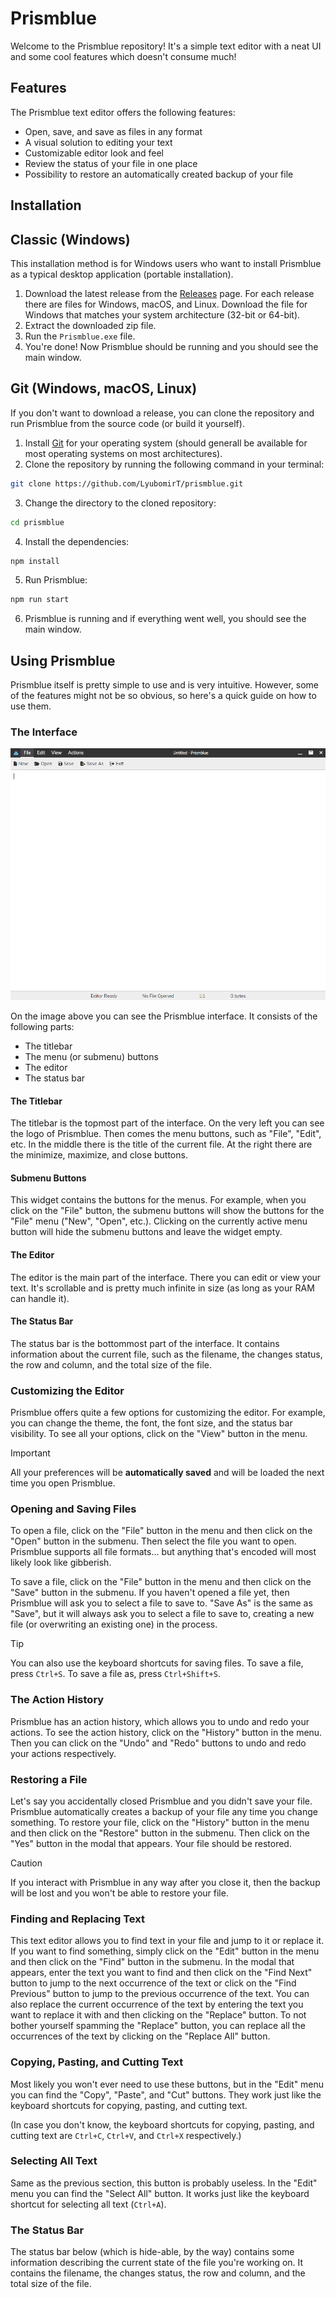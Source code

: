 <!--
// Modules to communicate with main process
const { ipcRenderer } = require('electron')
const fs = require('fs')

// Get the DOM elements
const fileButton = document.getElementById('file-button')
const editButton = document.getElementById('edit-button')
const viewButton = document.getElementById('view-button')
const filePanel = document.getElementById('file-panel')
const editPanel = document.getElementById('edit-panel')
const viewPanel = document.getElementById('view-panel')
const openButton = document.getElementById('open-button')
const saveButton = document.getElementById('save-button')
const saveAsButton = document.getElementById('save-as-button')
const exitButton = document.getElementById('exit-button')
const copyButton = document.getElementById('copy-button')
const pasteButton = document.getElementById('paste-button')
const cutButton = document.getElementById('cut-button')
const selectAllButton = document.getElementById('select-all-button')
const findButton = document.getElementById('find-button')
const toggleThemeButton = document.getElementById('toggle-theme-button')
const fontSettingsButton = document.getElementById('font-settings-button')
const toggleStatusBarButton = document.getElementById('toggle-status-bar-button')
const editorTextarea = document.getElementById('editor-textarea')
const statusBar = document.getElementById('status-bar')
const changes = document.getElementById('changes')
const filename = document.getElementById('filename')
const rowCol = document.getElementById('row-col')
const totalSize = document.getElementById('total-size')
const findModal = document.getElementById('find-modal')
const findInput = document.getElementById('find-input')
const findNextButton = document.getElementById('find-next-button')
const findPrevButton = document.getElementById('find-prev-button')
const replaceButton = document.getElementById('replace-button')
const replaceAllButton = document.getElementById('replace-all-button')
const replaceInput = document.getElementById('replace-input')
const fontModal = document.getElementById('font-modal')
const fontSelect = document.getElementById('font-select')
const fontSizeInput = document.getElementById('font-size-input')
const applyFontButton = document.getElementById('apply-font-button')
const newButton = document.getElementById('new-button')
const historyButton = document.getElementById('history-button')
const historyPanel = document.getElementById('history-panel')
const undoButton = document.getElementById('undo-button')
const redoButton = document.getElementById('redo-button')
const restoreButton = document.getElementById('restore-button')
const restoreModal = document.getElementById('restore-modal')
const restoreAlreadyThere = document.getElementById('restore-already-there')
const failedRestore = document.getElementById('failed-restore')
const close_Button = document.getElementById('close_-button')
const minimizeButton = document.getElementById('mini-button')
const maximizeButton = document.getElementById('maxi-button')
const title = document.getElementById('title')

let maximized = false

close_Button.addEventListener('click', () => {
  ipcRenderer.send('message', 'exit')
})

minimizeButton.addEventListener('click', () => {
  ipcRenderer.send('message', 'minimize')
})

maximizeButton.addEventListener('click', () => {
  if (maximized) {
    ipcRenderer.send('message', 'unmaximize')
    maximized = false
  } else {
    ipcRenderer.send('message', 'maximize')
    maximized = true
  }
})

// Initialize the action history and redo stack
let lastSession = {}

let preferences = {
  theme: 'light',
  font: 'Courier New',
  fontSize: 16,
  statusBar: true
}

function savePreferences() {
  fs.writeFileSync('preferences.json', JSON.stringify(preferences))
}

// Variables to store the current state
let currentFilePath = null // The path of the current file
let currentFileContent = '' // The content of the current file
let currentTheme = 'light' // The current theme
let currentFont = 'Courier New' // The current font
let currentFontSize = 16 // The current font size
let currentStatusBar = true // The current status bar visibility
let currentSearchIndex = -1 // The current index of the search result
let currentSearchResults = [] // The current array of the search results

function loadPreferences() {
  try {
    preferences = JSON.parse(fs.readFileSync('preferences.json', 'utf8'))
    if (preferences.theme === 'dark') {
      toggleTheme()
    }
    currentFont = preferences.font
    currentFontSize = preferences.fontSize
    fontSelect.value = currentFont
    fontSizeInput.value = currentFontSize
    applyFont()
    if (!preferences.statusBar) {
      toggleStatusBar()
    }
  } catch (err) {
    console.log(err)
  }
}

loadPreferences()

// Add event listeners to the menu buttons
fileButton.addEventListener('click', () => {
  togglePanel(filePanel)
  // Set a custom "state" (="active") attribute on the button
  // so that we can style it differently using CSS
  fileButton.setAttribute('state', 'active')
  editButton.removeAttribute('state')
  viewButton.removeAttribute('state')
  historyButton.removeAttribute('state')
})

editButton.addEventListener('click', () => {
  togglePanel(editPanel)
  fileButton.removeAttribute('state')
  editButton.setAttribute('state', 'active')
  viewButton.removeAttribute('state')
  historyButton.removeAttribute('state')
})

viewButton.addEventListener('click', () => {
  togglePanel(viewPanel)
  fileButton.removeAttribute('state')
  editButton.removeAttribute('state')
  viewButton.setAttribute('state', 'active')
  historyButton.removeAttribute('state')
})

historyButton.addEventListener('click', () => {
  togglePanel(historyPanel)
  fileButton.removeAttribute('state')
  editButton.removeAttribute('state')
  viewButton.removeAttribute('state')
  historyButton.setAttribute('state', 'active')
})

// Add event listeners to the sub buttons
openButton.addEventListener('click', () => {
  ipcRenderer.send('message', 'open')
})

saveButton.addEventListener('click', () => {
  ipcRenderer.send('message', 'save')
})

saveAsButton.addEventListener('click', () => {
  ipcRenderer.send('message', 'save-as')
})

exitButton.addEventListener('click', () => {
  ipcRenderer.send('message', 'exit')
})

copyButton.addEventListener('click', () => {
  editorTextarea.focus()
  document.execCommand('copy')
})

pasteButton.addEventListener('click', () => {
  editorTextarea.focus()
  document.execCommand('paste')
})

cutButton.addEventListener('click', () => {
  editorTextarea.focus()
  document.execCommand('cut')
})

selectAllButton.addEventListener('click', () => {
  editorTextarea.focus()
  document.execCommand('selectAll')
})

findButton.addEventListener('click', () => {
  openModal(findModal)
})

toggleThemeButton.addEventListener('click', () => {
  toggleTheme()
})

fontSettingsButton.addEventListener('click', () => {
  openModal(fontModal)
})

toggleStatusBarButton.addEventListener('click', () => {
  toggleStatusBar()
})

// Add event listeners to the editor textarea
editorTextarea.addEventListener('input', () => {
  updateChanges()
  updateTotalSize()
})

editorTextarea.addEventListener('scroll', () => {
  highlightSearchResults()
})

editorTextarea.addEventListener('click', () => {
  updateRowCol()
})

editorTextarea.addEventListener('keyup', () => {
  updateRowCol()
})

newButton.addEventListener('click', () => {
  startBlank()
})

restoreButton.addEventListener('click', () => {
  openModal(restoreModal)
})

fileButton.click()

// Add event listeners to the modals
findModal.addEventListener('mousedown', (event) => {
  if (event.target.classList.contains('modal')) {
    // Record the initial position of the click
    findModal.initialClickX = event.clientX;
    findModal.initialClickY = event.clientY;
  }
});

findModal.addEventListener('mouseup', (event) => {
  if (
    event.target.classList.contains('modal') &&
    findModal.initialClickX === event.clientX &&
    findModal.initialClickY === event.clientY
  ) {
    closeModal(findModal);
  }
});

fontModal.addEventListener('mousedown', (event) => {
  if (event.target.classList.contains('modal')) {
    // Record the initial position of the click
    fontModal.initialClickX = event.clientX;
    fontModal.initialClickY = event.clientY;
  }
});

fontModal.addEventListener('mouseup', (event) => {
  if (
    event.target.classList.contains('modal') &&
    fontModal.initialClickX === event.clientX &&
    fontModal.initialClickY === event.clientY
  ) {
    closeModal(fontModal);
  }
});


// Add event listeners to the modal buttons
findModal.querySelector('.close-button').addEventListener('click', () => {
  closeModal(findModal)
})

findNextButton.addEventListener('click', () => {
  findNext()
})

findPrevButton.addEventListener('click', () => {
  findPrev()
})

replaceButton.addEventListener('click', () => {
  replace()
})

replaceAllButton.addEventListener('click', () => {
  replaceAll()
})

fontModal.querySelector('.close-button').addEventListener('click', () => {
  closeModal(fontModal)
})

applyFontButton.addEventListener('click', () => {
  applyFont()
})

restoreModal.querySelector('.close-button').addEventListener('click', () => {
  closeModal(restoreModal)
})

restoreModal.querySelector('#yes-restore-button').addEventListener('click', () => {
  loadHistory()
  closeModal(restoreModal)
})

restoreModal.querySelector('#no-restore-button').addEventListener('click', () => {
  closeModal(restoreModal)
})

restoreAlreadyThere.querySelector('.close-button').addEventListener('click', () => {
  closeModal(restoreAlreadyThere)
})

restoreAlreadyThere.querySelector('#ok-restore-button').addEventListener('click', () => {
  closeModal(restoreAlreadyThere)
})

failedRestore.querySelector('.close-button').addEventListener('click', () => {
  closeModal(failedRestore)
})

failedRestore.querySelector('#ok-failed-restore-button').addEventListener('click', () => {
  closeModal(failedRestore)
})

// Handle the file-opened event from the main process
ipcRenderer.on('file-opened', (event, fileName, fileContent) => {
  currentFilePath = fileName
  currentFileContent = fileContent
  editorTextarea.value = fileContent
  filename.textContent = fileName
  changes.textContent = 'File Opened'
  document.title = fileName + ' - Prismblue'
  title.textContent = fileName + ' - Prismblue'
  updateTotalSize()
  updateRowCol()
  resetSearch()
})

// Handle the file-save event from the main process
ipcRenderer.on('file-save', (event) => {
  if (currentFilePath) {
    let fileContent = editorTextarea.value
    ipcRenderer.send('file-content', currentFilePath, fileContent)
    currentFileContent = fileContent
    changes.textContent = 'File Saved'
    resetSearch()
  } else {
    ipcRenderer.send('message', 'save-as')
  }
})

// Handle the file-save-as event from the main process
ipcRenderer.on('file-save-as', (event, filePath) => {
  currentFilePath = filePath
  let fileContent = editorTextarea.value
  ipcRenderer.send('file-content', filePath, fileContent)
  currentFileContent = fileContent
  filename.textContent = filePath
  changes.textContent = 'File Ready'
  document.title = filePath + ' - Prismblue'
  title.textContent = filePath + ' - Prismblue'
  resetSearch()
})

// Toggle the visibility of a sub panel
function togglePanel(panel) {
  let panels = document.getElementsByClassName('sub-panel')
  for (let p of panels) {
    if (p === panel) {
      p.style.display = p.style.display === 'flex' ? 'none' : 'flex'
    } else {
      p.style.display = 'none'
    }
  }
}

// Update the changes status
function updateChanges() {
  let fileContent = editorTextarea.value
  if (fileContent === currentFileContent) {
    changes.textContent = 'Saved Changes'
  } else {
    changes.textContent = 'Unsaved Changes'
  }
}

// Update the total size
function updateTotalSize() {
  let fileContent = editorTextarea.value
  let fileSize = Buffer.byteLength(fileContent, 'utf8')
  totalSize.textContent = formatBytes(fileSize)
}

// Update the row and column
function updateRowCol() {
  let cursorPosition = editorTextarea.selectionStart
  let fileContent = editorTextarea.value
  let row = fileContent.substr(0, cursorPosition).split('\n').length
  let col = cursorPosition - fileContent.lastIndexOf('\n', cursorPosition - 1)
  rowCol.textContent = row + ':' + col
}

// Format bytes to human readable units
function formatBytes(bytes) {
  if (bytes === 0) return '0 bytes'
  const k = 1024
  const dm = 2
  const sizes = ['bytes', 'KB', 'MB', 'GB', 'TB', 'PB', 'EB', 'ZB', 'YB']
  const i = Math.floor(Math.log(bytes) / Math.log(k))
  return parseFloat((bytes / Math.pow(k, i)).toFixed(dm)) + ' ' + sizes[i]
}

// Open a modal
function openModal(modal) {
  modal.style.display = 'block'
}

// Close a modal
function closeModal(modal) {
  modal.style.display = 'none'
}

// Toggle the theme
function toggleTheme() {
  if (currentTheme === 'light') {
    currentTheme = 'dark'
    // For every single element in the DOM, change the theme attribute
    // to "dark" and change the toggle theme button text
    for (let element of document.querySelectorAll('*')) {
      element.setAttribute('theme', 'dark')
    }
    toggleThemeButton.innerHTML = '<i class="fas fa-adjust"></i> Toggle Theme (Dark)'
  } else {
    for (let element of document.querySelectorAll('*')) {
      element.setAttribute('theme', 'light')
    }
    toggleThemeButton.innerHTML = '<i class="fas fa-adjust"></i> Toggle Theme (Light)'
    currentTheme = 'light'
  }
  preferences.theme = currentTheme
  savePreferences()
}

// Toggle the status bar
function toggleStatusBar() {
  if (currentStatusBar) {
    currentStatusBar = false
    statusBar.style.display = 'none'
    editor.style.height = 'calc(100vh - 41px)'
    toggleStatusBarButton.innerHTML = '<i class="fas fa-info-circle"></i> Toggle Status Bar (Off)'
  } else {
    currentStatusBar = true
    statusBar.style.display = 'flex'
    editor.style.height = 'calc(100vh - 71px)'
    toggleStatusBarButton.innerHTML = '<i class="fas fa-info-circle"></i> Toggle Status Bar (On)'
  }
  preferences.statusBar = currentStatusBar
  savePreferences()
}

// Apply the font settings
function applyFont() {
  let font = fontSelect.value
  let fontSize = fontSizeInput.value
  currentFont = font
  currentFontSize = fontSize
  editorTextarea.style.fontFamily = font
  editorTextarea.style.fontSize = fontSize + 'px'
  closeModal(fontModal)
  preferences.font = currentFont
  preferences.fontSize = currentFontSize
  savePreferences()
}

// Find the next occurrence of the input text
function findNext() {
  let input = findInput.value;
  if (input) {
    if (currentSearchResults.length === 0) {
      // First time search
      let fileContent = editorTextarea.value;
      let regex = new RegExp(input, 'gi');
      let match;
      while ((match = regex.exec(fileContent)) !== null) {
        currentSearchResults.push(match.index);
      }
      currentSearchResults.sort((a, b) => a - b);
    }
    if (currentSearchResults.length > 0) {
      // Move to the next index
      currentSearchIndex = (currentSearchIndex + 1) % currentSearchResults.length;
      let index = currentSearchResults[currentSearchIndex];
      // Select the text and scroll to it
      editorTextarea.setSelectionRange(index, index + input.length);
      editorTextarea.focus(); // Added focus to ensure highlighting works
      editorTextarea.scrollTop = editorTextarea.scrollHeight * (index / editorTextarea.value.length);
      // Highlight the search results
      highlightSearchResults();
    }
  }
}

// Find the previous occurrence of the input text
function findPrev() {
  let input = findInput.value;
  if (input) {
    if (currentSearchResults.length === 0) {
      // First time search
      let fileContent = editorTextarea.value;
      let regex = new RegExp(input, 'gi');
      let match;
      while ((match = regex.exec(fileContent)) !== null) {
        currentSearchResults.push(match.index);
      }
      currentSearchResults.sort((a, b) => a - b);
    }
    if (currentSearchResults.length > 0) {
      // Move to the previous index
      currentSearchIndex = (currentSearchIndex - 1 + currentSearchResults.length) % currentSearchResults.length;
      let index = currentSearchResults[currentSearchIndex];
      // Select the text and scroll to it
      editorTextarea.setSelectionRange(index, index + input.length);
      editorTextarea.focus(); // Added focus to ensure highlighting works
      editorTextarea.scrollTop = editorTextarea.scrollHeight * (index / editorTextarea.value.length);
      // Highlight the search results
      highlightSearchResults();
    }
  }
}

// Replace the current occurrence of the input text with the replace text
function replace() {
  let input = findInput.value;
  let replaceText = replaceInput.value;
  if (input) {
    if (currentSearchResults.length > 0 && currentSearchIndex >= 0) {
      // Get the current index and the file content
      let index = currentSearchResults[currentSearchIndex];
      let fileContent = editorTextarea.value;
      // Replace the input text with the replace text
      fileContent = fileContent.slice(0, index) + replaceText + fileContent.slice(index + input.length);
      editorTextarea.value = fileContent;
      // Update the current file content and the changes status
      currentFileContent = fileContent;
      updateChanges();
      // Reset the search results and the search index
      resetSearch();
    }
  }
}

// Replace all the occurrences of the input text with the replace text
// HOLY **** ALL THIS TIME THERE WAS A REPLACEALL IN JS?!!
function replaceAll() {
  let input = findInput.value;
  let replaceText = replaceInput.value;
  if (input) {
    // Get the file content
    let fileContent = editorTextarea.value;
    // Replace all the input text with the replace text
    fileContent = fileContent.replaceAll(input, replaceText); // Use replaceAll method
    editorTextarea.value = fileContent;
    // Update the current file content and the changes status
    currentFileContent = fileContent;
    updateChanges();
    // Reset the search results and the search index
    resetSearch();
  }
}


// Reset the search results and the search index
function resetSearch() {
  currentSearchResults = []
  currentSearchIndex = -1
  highlightSearchResults()
}

// Highlight the search results in the editor textarea
function highlightSearchResults() {
  let input = findInput.value
  if (input) {
    // Create a canvas element to draw the highlights
    let canvas = document.createElement('canvas')
    let ctx = canvas.getContext('2d')
    // Get the editor textarea dimensions and styles
    let width = editorTextarea.clientWidth
    let height = editorTextarea.clientHeight
    let lineHeight = parseInt(getComputedStyle(editorTextarea).lineHeight)
    let fontSize = parseInt(getComputedStyle(editorTextarea).fontSize)
    let fontFamily = getComputedStyle(editorTextarea).fontFamily
    let padding = parseInt(getComputedStyle(editorTextarea).padding)
    // Set the canvas dimensions and styles
    canvas.width = width
    canvas.height = height
    ctx.fillStyle = 'rgba(255, 255, 0, 0.5)'
    ctx.font = fontSize + 'px ' + fontFamily
    // Get the editor textarea content and scroll position
    let fileContent = editorTextarea.value
    let scrollTop = editorTextarea.scrollTop
    // Loop through the search results and draw a rectangle for each one
    for (let index of currentSearchResults) {
      // Get the row and column of the index
      let row = fileContent.substr(0, index).split('\n').length
      let col = index - fileContent.lastIndexOf('\n', index - 1)
      // Get the x and y coordinates of the rectangle
      let x = ctx.measureText(fileContent.split('\n')[row - 1].slice(0, col)).width + padding
      let y = (row - 1) * lineHeight + padding - scrollTop
      // Get the width and height of the rectangle
      let w = ctx.measureText(input).width
      let h = lineHeight
      // Draw the rectangle
      ctx.fillRect(x, y, w, h)
    }
    // Set the background image of the editor textarea to the canvas
    editorTextarea.style.backgroundImage = 'url(' + canvas.toDataURL() + ')'
  } else {
    // Clear the background image of the editor textarea
    editorTextarea.style.backgroundImage = 'none'
  }
}

document.addEventListener('keydown', (event) => {

  if (event.ctrlKey && event.code === 'KeyS') {
    if (event.shiftKey) {
      console.log('Save As');
      ipcRenderer.send('message', 'save-as');
    } else {
      console.log('Save');
      ipcRenderer.send('message', 'save');
    }
    event.preventDefault();
  }
});


function startBlank() {
  currentFilePath = null
  currentFileContent = ''
  editorTextarea.value = ''
  filename.textContent = 'Untitled'
  changes.textContent = 'New File'
  updateTotalSize()
  updateRowCol()
  resetSearch()
  document.title = 'Untitled - Prismblue'
  title.textContent = 'Untitled - Prismblue'
}

// Function to add the current state to the action history
function addToHistory() {
  // If the current state is the same as the last state, then don't add it to the history
  lastSession = {
    content: editorTextarea.value,
    selectionStart: editorTextarea.selectionStart,
    selectionEnd: editorTextarea.selectionEnd,
    filePath: currentFilePath
  }

  if (lastSession.content === currentFileContent) {
    return
  }

  if (lastSession.filePath === null || lastSession.filePath === undefined || lastSession.filePath === '') {
    lastSession.filePath = 'Untitled'
  }

  // Save that to "session.json"
  fs.writeFileSync('session.json', JSON.stringify(lastSession))
}

function loadHistory(){
  let lastSession = {}
  try {
    // Load the last session from "session.json"
    lastSession = JSON.parse(fs.readFileSync('session.json', 'utf8'))
  } catch (err) {
    console.log(err)
    openModal(failedRestore)
    return;
  }

  // If the last session is the same as the current session, then don't load it
  if (lastSession.content === editorTextarea.value) {
    openModal(restoreAlreadyThere)
    return
  }

  try {
      // If the last session is not null, then load it
      if (lastSession) {
        currentFilePath = lastSession.filePath
        currentFileContent = lastSession.content
        editorTextarea.value = lastSession.content
        filename.textContent = lastSession.filePath
        changes.textContent = 'File Opened'
        updateTotalSize()
        updateRowCol()
        resetSearch()
      } else {
        console.log('No last session found')
      }
  } catch (err) {
    console.log(err)
    openModal(failedRestore)
    return;
  }
}

// Whenever the value of the editor textarea changes, add the current state to the action history
editorTextarea.addEventListener('keyup', addToHistory);

function undo() {
  document.execCommand('undo');
}

function redo() {
  document.execCommand('redo');
}

// Handle the undo button click event
undoButton.addEventListener('click', undo);

// Handle the redo button click event
redoButton.addEventListener('click', redo);
-->


# Prismblue

Welcome to the Prismblue repository! It's a simple text editor with a neat UI and some cool features which doesn't consume much!

## Features

The Prismblue text editor offers the following features:

- Open, save, and save as files in any format
- A visual solution to editing your text
- Customizable editor look and feel
- Review the status of your file in one place
- Possibility to restore an automatically created backup of your file

## Installation

## Classic (Windows)

This installation method is for Windows users who want to install Prismblue as a typical desktop application (portable installation).

1. Download the latest release from the [Releases](https://github.com/LyubomirT/prismblue/releases) page. For each release there are files for Windows, macOS, and Linux. Download the file for Windows that matches your system architecture (32-bit or 64-bit).
2. Extract the downloaded zip file.
3. Run the `Prismblue.exe` file.
4. You're done! Now Prismblue should be running and you should see the main window.

## Git (Windows, macOS, Linux)

If you don't want to download a release, you can clone the repository and run Prismblue from the source code (or build it yourself).

1. Install [Git](https://git-scm.com/downloads) for your operating system (should generall be available for most operating systems on most architectures).
2. Clone the repository by running the following command in your terminal:

```bash
git clone https://github.com/LyubomirT/prismblue.git
```

3. Change the directory to the cloned repository:

```bash
cd prismblue
```

4. Install the dependencies:

```bash
npm install
```

5. Run Prismblue:

```bash
npm run start
```

6. Prismblue is running and if everything went well, you should see the main window.

## Using Prismblue

Prismblue itself is pretty simple to use and is very intuitive. However, some of the features might not be so obvious, so here's a quick guide on how to use them.

### The Interface

![The Prismblue Interface](docs/ui_1.png)

On the image above you can see the Prismblue interface. It consists of the following parts:

- The titlebar
- The menu (or submenu) buttons
- The editor
- The status bar

#### The Titlebar

The titlebar is the topmost part of the interface. On the very left you can see the logo of Prismblue. Then comes the menu buttons, such as "File", "Edit", etc. In the middle there is the title of the current file. At the right there are the minimize, maximize, and close buttons.

#### Submenu Buttons

This widget contains the buttons for the menus. For example, when you click on the "File" button, the submenu buttons will show the buttons for the "File" menu ("New", "Open", etc.). Clicking on the currently active menu button will hide the submenu buttons and leave the widget empty.

#### The Editor

The editor is the main part of the interface. There you can edit or view your text. It's scrollable and is pretty much infinite in size (as long as your RAM can handle it).

#### The Status Bar

The status bar is the bottommost part of the interface. It contains information about the current file, such as the filename, the changes status, the row and column, and the total size of the file.

### Customizing the Editor

Prismblue offers quite a few options for customizing the editor. For example, you can change the theme, the font, the font size, and the status bar visibility. To see all your options, click on the "View" button in the menu.

> [!IMPORTANT]
> All your preferences will be **automatically saved** and will be loaded the next time you open Prismblue.

### Opening and Saving Files

To open a file, click on the "File" button in the menu and then click on the "Open" button in the submenu. Then select the file you want to open. Prismblue supports all file formats... but anything that's encoded will most likely look like gibberish.

To save a file, click on the "File" button in the menu and then click on the "Save" button in the submenu. If you haven't opened a file yet, then Prismblue will ask you to select a file to save to. "Save As" is the same as "Save", but it will always ask you to select a file to save to, creating a new file (or overwriting an existing one) in the process.

>[!TIP]
> You can also use the keyboard shortcuts for saving files. To save a file, press `Ctrl+S`. To save a file as, press `Ctrl+Shift+S`.

### The Action History

Prismblue has an action history, which allows you to undo and redo your actions. To see the action history, click on the "History" button in the menu. Then you can click on the "Undo" and "Redo" buttons to undo and redo your actions respectively.

### Restoring a File

Let's say you accidentally closed Prismblue and you didn't save your file. Prismblue automatically creates a backup of your file any time you change something. To restore your file, click on the "History" button in the menu and then click on the "Restore" button in the submenu. Then click on the "Yes" button in the modal that appears. Your file should be restored.

> [!CAUTION]
> If you interact with Prismblue in any way after you close it, then the backup will be lost and you won't be able to restore your file.

### Finding and Replacing Text

This text editor allows you to find text in your file and jump to it or replace it. If you want to find something, simply click on the "Edit" button in the menu and then click on the "Find" button in the submenu. In the modal that appears, enter the text you want to find and then click on the "Find Next" button to jump to the next occurrence of the text or click on the "Find Previous" button to jump to the previous occurrence of the text. You can also replace the current occurrence of the text by entering the text you want to replace it with and then clicking on the "Replace" button. To not bother yourself spamming the "Replace" button, you can replace all the occurrences of the text by clicking on the "Replace All" button.

### Copying, Pasting, and Cutting Text

Most likely you won't ever need to use these buttons, but in the "Edit" menu you can find the "Copy", "Paste", and "Cut" buttons. They work just like the keyboard shortcuts for copying, pasting, and cutting text.

(In case you don't know, the keyboard shortcuts for copying, pasting, and cutting text are `Ctrl+C`, `Ctrl+V`, and `Ctrl+X` respectively.)

### Selecting All Text

Same as the previous section, this button is probably useless. In the "Edit" menu you can find the "Select All" button. It works just like the keyboard shortcut for selecting all text (`Ctrl+A`).

### The Status Bar

The status bar below (which is hide-able, by the way) contains some information describing the current state of the file you're working on. It contains the filename, the changes status, the row and column, and the total size of the file.

